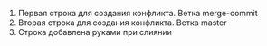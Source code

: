 ﻿1. Первая строка для создания конфликта. Ветка merge-commit
2. Вторая строка для создания конфликта. Ветка master
3. Строка добавлена руками при слиянии